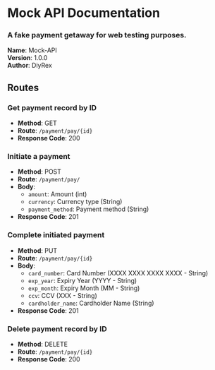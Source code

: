 # Mock API Documentation

### A fake payment getaway for web testing purposes.

**Name**: Mock-API  
**Version**: 1.0.0  
**Author**: DiyRex  

## Routes

### Get payment record by ID

- **Method**: GET
- **Route**: `/payment/pay/{id}`
- **Response Code**: 200

### Initiate a payment

- **Method**: POST
- **Route**: `/payment/pay/`
- **Body**:
  - `amount`: Amount (int)
  - `currency`: Currency type (String)
  - `payment_method`: Payment method (String)
- **Response Code**: 201

### Complete initiated payment

- **Method**: PUT
- **Route**: `/payment/pay/{id}`
- **Body**:
  - `card_number`: Card Number (XXXX XXXX XXXX XXXX - String)
  - `exp_year`: Expiry Year (YYYY - String)
  - `exp_month`: Expiry Month (MM - String)
  - `ccv`: CCV (XXX - String)
  - `cardholder_name`: Cardholder Name (String)
- **Response Code**: 201

### Delete payment record by ID

- **Method**: DELETE
- **Route**: `/payment/pay/{id}`
- **Response Code**: 200
